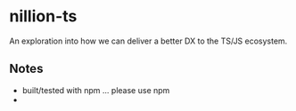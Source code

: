 # nillion-ts

An exploration into how we can deliver a better DX to the TS/JS ecosystem.

## Notes

- built/tested with npm ... please use npm
- 
